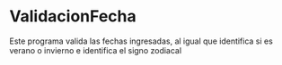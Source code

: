 # ValidacionFecha
Este programa valida las fechas ingresadas, al igual que identifica si es verano o invierno e identifica el signo zodiacal
